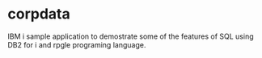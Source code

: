 # corpdata
IBM i sample application to demostrate some of the features of SQL using DB2 for i and rpgle programing language.
